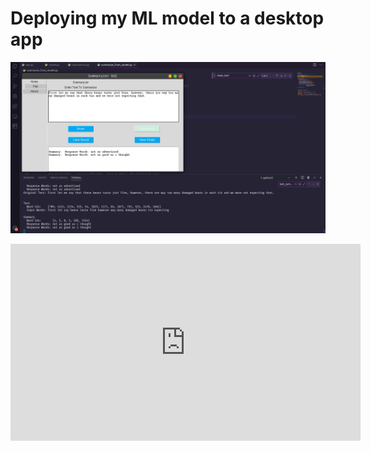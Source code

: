 # Deploying my ML model to a desktop app

![alt text](gui_deploy_result.png)

<iframe width='560' height='315' src='https://youtu.be/xUn74opRswc' frameborder='0' allowfullscreen></iframe>

